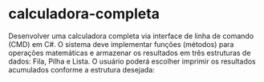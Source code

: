 # calculadora-completa
Desenvolver uma calculadora completa via interface de linha de comando (CMD) em C#. O sistema deve implementar funções (métodos) para operações matemáticas e armazenar os resultados em três estruturas de dados: Fila, Pilha e Lista. O usuário poderá escolher imprimir os resultados acumulados conforme a estrutura desejada:
